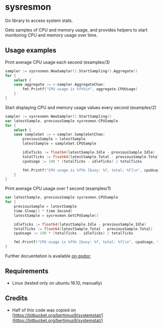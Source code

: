 # sysresmon
Go library to access system stats.

Gets samples of CPU and memory usage, and provides helpers to start monitoring CPU and memory usage over time.


## Usage examples

Print average CPU usage each second (examples/3)

```go
sampler := sysresmon.NewSampler().StartSampling().Aggregate()
for {
	select {
	case aggregate := <-sampler.AggregateChan:
		fmt.Printf("CPU usage is %f%%\n", aggregate.CPUUsage)
	}
}
```

Start displaying CPU and memory usage values every second (examples/2)

```go
sampler := sysresmon.NewSampler().StartSampling()
var latestSample, previousSample sysresmon.CPUSample
for {
	select {
	case sampleSet := <-sampler.SampleSetChan:
		previousSample = latestSample
		latestSample = sampleSet.CPUSample

		idleTicks := float64(latestSample.Idle - previousSample.Idle)
		totalTicks := float64(latestSample.Total - previousSample.Total)
		cpuUsage := 100 * (totalTicks - idleTicks) / totalTicks

		fmt.Printf("CPU usage is %f%% [busy: %f, total: %f]\n", cpuUsage, totalTicks-idleTicks, totalTicks)
	}
}
```

Print average CPU usage over 1 second (examples/1)

```go
var latestSample, previousSample sysresmon.CPUSample
for {
	previousSample = latestSample
	time.Sleep(1 * time.Second)
	latestSample = sysresmon.GetCPUSample()

	idleTicks := float64(latestSample.Idle - previousSample.Idle)
	totalTicks := float64(latestSample.Total - previousSample.Total)
	cpuUsage := 100 * (totalTicks - idleTicks) / totalTicks

	fmt.Printf("CPU usage is %f%% [busy: %f, total: %f]\n", cpuUsage, totalTicks-idleTicks, totalTicks)
}
```

Further docuentation is available [on godoc](https://godoc.org/github.com/n-marshall/sysresmon)

## Requirements

- Linux (tested only on ubuntu 16.10, manually)

## Credits

- Half of this code was copied on [https://bitbucket.org/bertimus9/systemstat/](https://bitbucket.org/bertimus9/systemstat/)